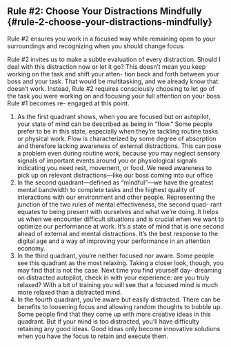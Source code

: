 ## Rule #2: Choose Your Distractions Mindfully {#rule-2-choose-your-distractions-mindfully}

Rule #2 ensures you work in a focused way while remaining open to your surroundings and recognizing when you should change focus.

Rule #2 invites us to make a subtle evaluation of every distraction. Should I deal with this distraction now or let it go? This doesn’t mean you keep working on the task and shift your atten- tion back and forth between your boss and your task. That would be multitasking, and we already know that doesn’t work. Instead, Rule #2 requires consciously choosing to let go of the task you were working on and focusing your full attention on your boss. Rule #1 becomes re- engaged at this point.

1.  As the first quadrant shows, when you are focused but on autopilot, your state of mind can be described as being in “flow.” Some people prefer to be in this state, especially when they’re tackling routine tasks or physical work. Flow is characterized by some degree of absorption and therefore lacking awareness of external distractions. This can pose a problem even during routine work, because you may neglect sensory signals of important events around you or physiological signals indicating you need rest, movement, or food. We need awareness to pick up on relevant distractions—like our boss coming into our office
2.  In the second quadrant—defined as “mindful”—we have the greatest mental bandwidth to complete tasks and the highest quality of interactions with our environment and other people. Representing the junction of the two rules of mental effectiveness, the second quad- rant equates to being present with ourselves and what we’re doing. It helps us when we encounter difficult situations and is crucial when we want to optimize our performance at work. It’s a state of mind that is one second ahead of external and mental distractions. It’s the best response to the digital age and a way of improving your performance in an attention economy.
3.  In the third quadrant, you’re neither focused nor aware. Some people see this quadrant as the most relaxing. Taking a closer look, though, you may find that is not the case. Next time you find yourself day- dreaming on distracted autopilot, check in with your experience: are you truly relaxed? With a bit of training you will see that a focused mind is much more relaxed than a distracted mind.
4.  In the fourth quadrant, you’re aware but easily distracted. There can be benefits to loosening focus and allowing random thoughts to bubble up. Some people find that they come up with more creative ideas in this quadrant. But if your mind is too distracted, you’ll have difficulty retaining any good ideas. Good ideas only become innovative solutions when you have the focus to retain and execute them.